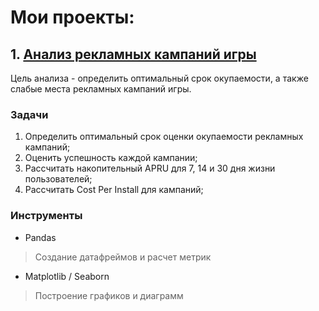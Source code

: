 # Мои проекты: 

## 1. [Анализ рекламных кампаний игры](https://github.com/maranafaamen/portfolio/tree/main/gamedev_marketing_campaigns)

Цель анализа - определить оптимальный срок окупаемости, а также слабые места рекламных кампаний игры.
 
### Задачи
1. Определить оптимальный срок оценки окупаемости рекламных кампаний;
2. Оценить успешность каждой кампании;
3. Рассчитать накопительный APRU для 7, 14 и 30 дня жизни пользователей;
4. Рассчитать Cost Per Install для кампаний;

### Инструменты

- Pandas 

> Создание датафреймов и расчет метрик

- Matplotlib / Seaborn 

> Построение графиков и диаграмм

